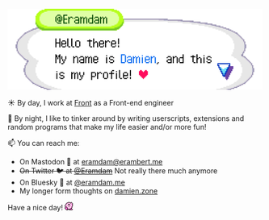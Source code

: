 <br />
<img src="https://raw.githubusercontent.com/eramdam/eramdam/master/images/acww-intro.png" alt="Hello there! My name is Damien, and this is my profile! ♥">

☀️ By day, I work at [Front](https://github.com/Frontapp) as a Front-end engineer

🌙 By night, I like to tinker around by writing userscripts, extensions and random programs that make my life easier and/or more fun!

📫 You can reach me:

- On Mastodon 🐘 at [eramdam@erambert.me](https://social.erambert.me/@eramdam)
- ~~On Twitter 🐦 at [@Eramdam](https://twitter.com/eramdam)~~ Not really there much anymore
- On Bluesky 🦋 at [@eramdam.me](https://bsky.app/profile/eramdam.me)
- My longer form thoughts on [damien.zone](https://damien.zone)

Have a nice day! ![](https://raw.githubusercontent.com/eramdam/eramdam/master/images/kirby.gif)
